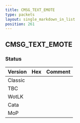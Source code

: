 ```yaml
---
title: CMSG_TEXT_EMOTE
type: packets
layout: single_markdown_in_list
position: 261
---
```


## CMSG_TEXT_EMOTE

### Status

Version | Hex | Comment
---------- | ---------- | ---------- 
Classic |  |  
TBC |  |  
WotLK |  |  
Cata |  |  
MoP |  |  